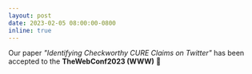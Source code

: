 ```yaml
---
layout: post
date: 2023-02-05 08:00:00-0800
inline: true
---
```


Our paper *"Identifying Checkworthy CURE Claims on Twitter"* has been accepted to the **TheWebConf2023 (WWW)** 🎉
